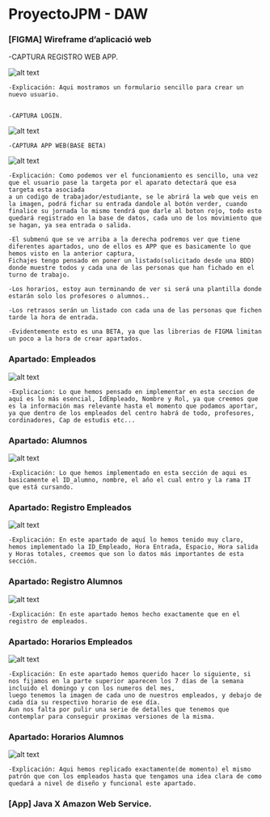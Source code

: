 # ProyectoJPM - DAW

### [FIGMA] Wireframe d’aplicació web

-CAPTURA REGISTRO WEB APP.

![alt text](img/registroWEB.png)

    -Explicación: Aqui mostramos un formulario sencillo para crear un nuevo usuario.


    -CAPTURA LOGIN.

![alt text](img/login.png)

    -CAPTURA APP WEB(BASE BETA)

![alt text](img/app2.png)

    -Explicación: Como podemos ver el funcionamiento es sencillo, una vez que el usuario pase la targeta por el aparato detectará que esa targeta esta asociada
    a un codigo de trabajador/estudiante, se le abrirá la web que veis en la imagen, podrá fichar su entrada dandole al botón verder, cuando finalice su jornada lo mismo tendrá que darle al boton rojo, todo esto quedará registrado en la base de datos, cada uno de los movimiento que se hagan, ya sea entrada o salida.

    -El submenú que se ve arriba a la derecha podremos ver que tiene diferentes apartados, uno de ellos es APP que es basicamente lo que hemos visto en la anterior captura,
    Fichajes tengo pensado en poner un listado(solicitado desde una BDD) donde muestre todos y cada una de las personas que han fichado en el turno de trabajo.

    -Los horarios, estoy aun terminando de ver si será una plantilla donde estarán solo los profesores o alumnos..

    -Los retrasos serán un listado con cada una de las personas que fichen tarde la hora de entrada.

    -Evidentemente esto es una BETA, ya que las librerias de FIGMA limitan un poco a la hora de crear apartados.

### Apartado: Empleados

![alt text](img/apEmpleados.png)

    -Explicacion: Lo que hemos pensado en implementar en esta seccion de aquí es lo más esencial, IdEmpleado, Nombre y Rol, ya que creemos que es la información mas relevante hasta el momento que podamos aportar, ya que dentro de los empleados del centro habrá de todo, profesores, cordinadores, Cap de estudis etc...

### Apartado: Alumnos

![alt text](img/apAlumnos.png)

    -Explicación: Lo que hemos implementado en esta sección de aqui es basicamente el ID_alumno, nombre, el año el cual entro y la rama IT que está cursando.

### Apartado: Registro Empleados

![alt text](img/registroEmpleados.png)

    -Explicación: En este apartado de aquí lo hemos tenido muy claro, hemos implementado la ID_Empleado, Hora Entrada, Espacio, Hora salida y Horas totales, creemos que son lo datos más importantes de esta sección.

### Apartado: Registro Alumnos

![alt text](img/registroAlumnos.png)

    -Explicación: En este apartado hemos hecho exactamente que en el registro de empleados.

### Apartado: Horarios Empleados

![alt text](img/horariosEmpleados.png)

    -Explicación: En este apartado hemos querido hacer lo siguiente, si nos fijamos en la parte superior aparecen los 7 días de la semana incluido el domingo y con los numeros del mes,
    luego tenemos la imagen de cada uno de nuestros empleados, y debajo de cada día su respectivo horario de ese día.
    Aun nos falta por pulir una serie de detalles que tenemos que contemplar para conseguir proximas versiones de la misma.

### Apartado: Horarios Alumnos

![alt text](img/horariosAlumnos.png)

    -Explicación: Aqui hemos replicado exactamente(de momento) el mismo patrón que con los empleados hasta que tengamos una idea clara de como quedará a nivel de diseño y funcional este apartado.

### [App] Java X Amazon Web Service.
